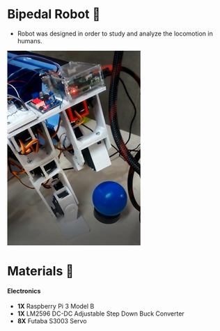 # Bipedal Robot 🤖 

- Robot was designed in order to study and analyze the locomotion in humans. 

![](https://github.com/Stevenmch/Bipedal-Robot/blob/main/Img/Bipedal_Robot.png)

# Materials 🔧
#### Electronics
- **1X** Raspberry Pi 3 Model B
- **1X** LM2596 DC-DC Adjustable Step Down Buck Converter
- **8X** Futaba S3003 Servo
